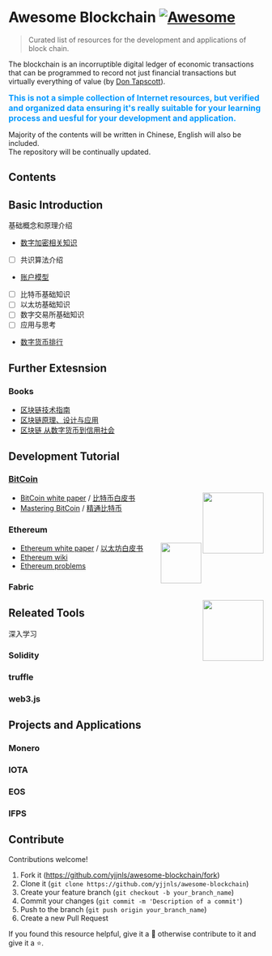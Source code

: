# Awesome Blockchain [![Awesome](https://awesome.re/badge.svg)](https://github.com/yjjnls/awesome-blockchain)
>Curated list of resources for the development and applications of block chain.

The blockchain is an incorruptible digital ledger of economic transactions that can be programmed to record not just financial transactions but virtually everything of value (by [Don Tapscott](https://www.linkedin.com/pulse/whats-next-generation-internet-surprise-its-all-don-tapscott)).

<font color=#0099ff size=3>**This is not a simple collection of Internet resources, but verified and organized data ensuring it's really suitable for your learning process and uesful for your development and application.**</font> 

Majority of the contents will be written in Chinese, English will also be included.   
The repository will be continually updated.


## Contents


## Basic Introduction
基础概念和原理介绍
*  [数字加密相关知识](./Basic/crypto.md)
- [ ] 共识算法介绍
*  [账户模型](./Basic/account.md)
- [ ] 比特币基础知识
- [ ] 以太坊基础知识
- [ ] 数字交易所基础知识
- [ ] 应用与思考
* [数字货币排行](https://coinmarketcap.com/)

## Further Extesnsion
### Books
*  [区块链技术指南](https://yeasy.gitbooks.io/blockchain_guide/content/)
*  [区块链原理、设计与应用](https://github.com/yjjnls/books/blob/master/block%20chain/%E5%8C%BA%E5%9D%97%E9%93%BE%E5%8E%9F%E7%90%86%E3%80%81%E8%AE%BE%E8%AE%A1%E4%B8%8E%E5%BA%94%E7%94%A8.pdf)
*  [区块链 从数字货币到信用社会](https://github.com/yjjnls/books/blob/master/block%20chain/%E5%8C%BA%E5%9D%97%E9%93%BE%20%E4%BB%8E%E6%95%B0%E5%AD%97%E8%B4%A7%E5%B8%81%E5%88%B0%E4%BF%A1%E7%94%A8%E7%A4%BE%E4%BC%9A.pdf)

## Development Tutorial
### [BitCoin](https://github.com/bitcoin/bitcoin) 
[<img src="https://bitcoin.org/img/icons/logotop.svg" align="right" width="120">](https://bitcoin.org/zh_CN/)
*  [BitCoin white paper](https://bitcoin.org/bitcoin.pdf) / [比特币白皮书](BitCoin/white%20paper.md)
*  [Mastering BitCoin](https://github.com/bitcoinbook/bitcoinbook) / [精通比特币](http://zhibimo.com/read/wang-miao/mastering-bitcoin/index.html)

### Ethereum
[<img src="https://github.com/yjjnls/Notes/blob/master/img/ethereum.png" align="right" width="80">](https://www.hyperledger.org/projects/fabric)
*  [Ethereum white paper](https://github.com/ethereum/wiki/wiki/White-Paper) / [以太坊白皮书](./Ethereum/white%20paper.md)
*  [Ethereum wiki](https://github.com/ethereum/wiki/wiki)
*  [Ethereum problems](https://github.com/ethereum/wiki/wiki/Problems)


### Fabric 
[<img src="https://www.hyperledger.org/wp-content/uploads/2018/03/Hyperledger_Fabric_Logo_Color.png" align="right" width="120">](https://www.hyperledger.org/projects/fabric)


## Releated Tools
深入学习
### Solidity
### truffle
### web3.js

## Projects and Applications
### Monero

### IOTA

### EOS

<!-- [<img src="https://avatars2.githubusercontent.com/u/10536621?s=200&v=4" align="right" width="40">](https://github.com/ipfs/ipfs) -->
### IFPS


<!-- [<img src="https://avatars3.githubusercontent.com/u/22163706?s=200&v=4" align="right" width="40">](https://github.com/mvs-org/metaverse)
### Metaverse
元界链


[<img src="https://avatars0.githubusercontent.com/u/28505705?s=200&v=4" align="right" width="40">](https://github.com/Bytom/bytom)
### BYTOM 
比原链 -->




## Contribute

Contributions welcome! 

1. Fork it (https://github.com/yjjnls/awesome-blockchain/fork)
2. Clone it (`git clone https://github.com/yjjnls/awesome-blockchain`)
3. Create your feature branch (`git checkout -b your_branch_name`)
4. Commit your changes (`git commit -m 'Description of a commit'`)
5. Push to the branch (`git push origin your_branch_name`)
6. Create a new Pull Request

If you found this resource helpful, give it a 🌟 otherwise contribute to it and give it a ⭐️.